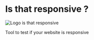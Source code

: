 # Is that responsive ?
![Logo is that responsive](https://i.imgur.com/rqHDa5j.png)

Tool to test if your website is responsive 
